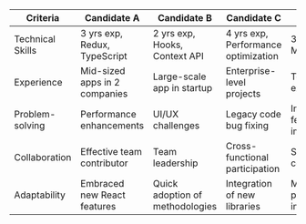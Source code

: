 
|Criteria|Candidate A|Candidate B|Candidate C|Candidate D|Candidate E|
|---|---|---|---|---|---|
|Technical Skills|3 yrs exp, Redux, TypeScript|2 yrs exp, Hooks, Context API|4 yrs exp, Performance optimization|3+ yrs exp, MobX|2+ yrs exp, Lifecycle methods|
|Experience|Mid-sized apps in 2 companies|Large-scale app in startup|Enterprise-level projects|Team lead experience|Multiple varied projects|
|Problem-solving|Performance enhancements|UI/UX challenges|Legacy code bug fixing|Innovative feature implementation|Cross-browser compatibility|
|Collaboration|Effective team contributor|Team leadership|Cross-functional participation|Stakeholder communication|Code review engagement|
|Adaptability|Embraced new React features|Quick adoption of methodologies|Integration of new libraries|Modern pattern integration|Seamless feature implementation|
